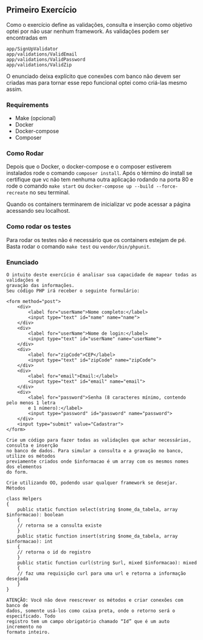 ## Primeiro Exercício

Como o exercício define as validações, consulta e inserção como objetivo optei por não usar nenhum framework.
As validações podem ser encontradas em

```
app/SignUpValidator
app/validations/ValidEmail
app/validations/ValidPassword
app/validations/ValidZip
```

O enunciado deixa explícito que conexões com banco não devem ser criadas mas para tornar esse repo funcional optei como criá-las mesmo assim.

### Requirements

- Make (opcional)
- Docker
- Docker-compose
- Composer

### Como Rodar

Depois que o Docker, o docker-compose e o composer estiverem instalados rode o comando `composer install`.
Após o término do install se certifique que vc não tem nenhuma outra aplicação rodando na porta 80 e rode o comando `make start` ou `docker-compose up --build --force-recreate` no seu terminal.

Quando os containers terminarem de inicializar vc pode acessar a página acessando seu localhost.

### Como rodar os testes

Para rodar os testes não é necessário que os containers estejam de pé. Basta rodar o comando `make test` ou `vendor/bin/phpunit`.

### Enunciado

```
O intuito deste exercício é analisar sua capacidade de mapear todas as validações e
gravação das informações.
Seu código PHP irá receber o seguinte formulário:

<form method="post">
    <div>
        <label for="userName">Nome completo:</label>
        <input type="text" id="name" name="name">
    </div>
    <div>
        <label for="userName">Nome de login:</label>
        <input type="text" id="userName" name="userName">
    </div>
    <div>
        <label for="zipCode">CEP</label>
        <input type="text" id="zipCode" name="zipCode">
    </div>
    <div>
        <label for="email">Email:</label>
        <input type="text" id="email" name="email">
    </div>
    <div>
        <label for="password">Senha (8 caracteres mínimo, contendo pelo menos 1 letra
        e 1 número):</label>
        <input type="password" id="password" name="password">
    </div>
    <input type="submit" value="Cadastrar">
</form>

Crie um código para fazer todas as validações que achar necessárias, consulta e inserção
no banco de dados. Para simular a consulta e a gravação no banco, utilize os métodos
previamente criados onde $informacao é um array com os mesmos nomes dos elementos
do form.

Crie utilizando OO, podendo usar qualquer framework se desejar.
Métodos

class Helpers
{
    public static function select(string $nome_da_tabela, array $informacao): boolean
    {
    // retorna se a consulta existe
    }
    public static function insert(string $nome_da_tabela, array $informacao): int
    {
    // retorna o id do registro
    }
    public static function curl(string $url, mixed $informacao): mixed
    {
    // faz uma requisição curl para uma url e retorna a informação desejada
    }
}

ATENÇÃO: Você não deve reescrever os métodos e criar conexões com banco de
dados, somente usá-los como caixa preta, onde o retorno será o especificado. Todo
registro tem um campo obrigatório chamado “Id” que é um auto incremento no
formato inteiro.
```
